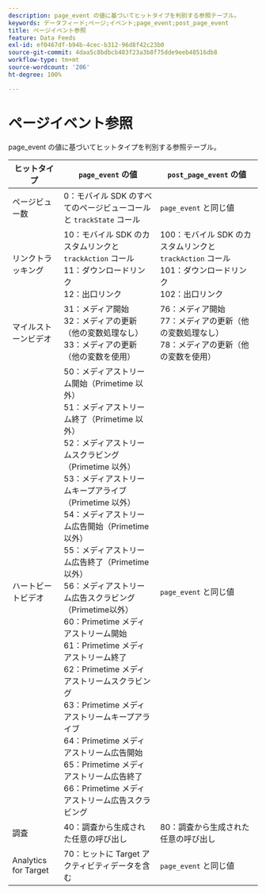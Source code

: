 ```yaml
---
description: page_event の値に基づいてヒットタイプを判別する参照テーブル。
keywords: データフィード;ページ;イベント;page_event;post_page_event
title: ページイベント参照
feature: Data Feeds
exl-id: ef0467df-b94b-4cec-b312-96d8f42c23b0
source-git-commit: 4daa5c8bdbcb483f23a3b8f75dde9eeb48516db8
workflow-type: tm+mt
source-wordcount: '206'
ht-degree: 100%

---
```


# ページイベント参照

page_event の値に基づいてヒットタイプを判別する参照テーブル。

| ヒットタイプ | `page_event` の値 | `post_page_event` の値 |
| --- | --- | --- |
| ページビュー数 | 0：モバイル SDK のすべてのページビューコールと `trackState` コール | `page_event` と同じ値 |
| リンクトラッキング | 10：モバイル SDK のカスタムリンクと `trackAction` コール<br>11：ダウンロードリンク<br>12：出口リンク | 100：モバイル SDK のカスタムリンクと `trackAction` コール<br>101：ダウンロードリンク<br>102：出口リンク |
| マイルストーンビデオ | 31：メディア開始<br>32：メディアの更新（他の変数処理なし）<br>33：メディアの更新（他の変数を使用） | 76：メディア開始<br>77：メディアの更新（他の変数処理なし）<br>78：メディアの更新（他の変数を使用） |
| ハートビートビデオ | 50：メディアストリーム開始（Primetime 以外）<br>51：メディアストリーム終了（Primetime 以外）<br>52：メディアストリームスクラビング（Primetime 以外）<br>53：メディアストリームキープアライブ（Primetime 以外）<br>54：メディアストリーム広告開始（Primetime 以外）<br>55：メディアストリーム広告終了（Primetime 以外）<br>56：メディアストリーム広告スクラビング（Primetime以外）<br>60：Primetime メディアストリーム開始<br>61：Primetime メディアストリーム終了<br>62：Primetime メディアストリームスクラビング<br>63：Primetime メディアストリームキープアライブ<br>64：Primetime メディアストリーム広告開始<br>65：Primetime メディアストリーム広告終了<br>66：Primetime メディアストリーム広告スクラビング | `page_event` と同じ値 |
| 調査 | 40：調査から生成された任意の呼び出し | 80：調査から生成された任意の呼び出し |
| Analytics for Target | 70：ヒットに Target アクティビティデータを含む | `page_event` と同じ値 |
